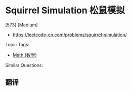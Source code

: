# Squirrel Simulation 松鼠模拟

[573] [Medium]

- https://leetcode-cn.com/problems/squirrel-simulation/

Topic Tags:

- [Math (数学)](https://leetcode-cn.com/tag/math/)

Similar Questions:

## 翻译

